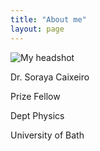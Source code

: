 ```yaml
---
title: "About me"
layout: page
---
```


![My headshot](https://github.com/sorayacaixeiro/sorayacaixeiro.github.io/blob/master/images/headshot.png)


Dr. Soraya Caixeiro

Prize Fellow 

Dept Physics

University of Bath 
